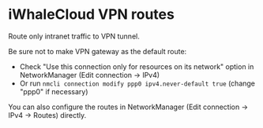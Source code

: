 # iWhaleCloud VPN routes

Route only intranet traffic to VPN tunnel.

Be sure not to make VPN gateway as the default route:

* Check "Use this connection only for resources on its network" option in NetworkManager (Edit connection -> IPv4)
* Or run `nmcli connection modify ppp0 ipv4.never-default true` (change "ppp0" if necessary)

You can also configure the routes in NetworkManager (Edit connection -> IPv4 -> Routes) directly.

